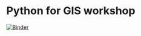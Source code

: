 # Python for GIS workshop

[![Binder](https://mybinder.org/badge_logo.svg)](https://mybinder.org/v2/gh/jorisvandenbossche/python-GIS/master?urlpath=lab)

